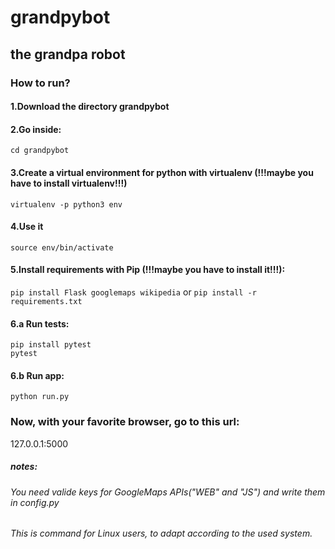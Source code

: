 # grandpybot

## the grandpa robot

### How to run?

#### 1.Download the directory grandpybot

#### 2.Go inside:
`cd grandpybot`

#### 3.Create a virtual environment for python with virtualenv (!!!maybe you have to install virtualenv!!!)
`virtualenv -p python3 env`

#### 4.Use it
`source env/bin/activate`

#### 5.Install requirements with Pip (!!!maybe you have to install it!!!):
`pip install Flask googlemaps wikipedia` 
or
`pip install -r requirements.txt`
  
#### 6.a Run tests:
```
pip install pytest
pytest
```
#### 6.b Run app:
`python run.py`

### Now, with your favorite browser, go to this url:
127.0.0.1:5000

##### notes:
###### You need valide keys for GoogleMaps APIs("WEB" and "JS") and write them in config.py
###### This is command for Linux users, to adapt according to the used system.
